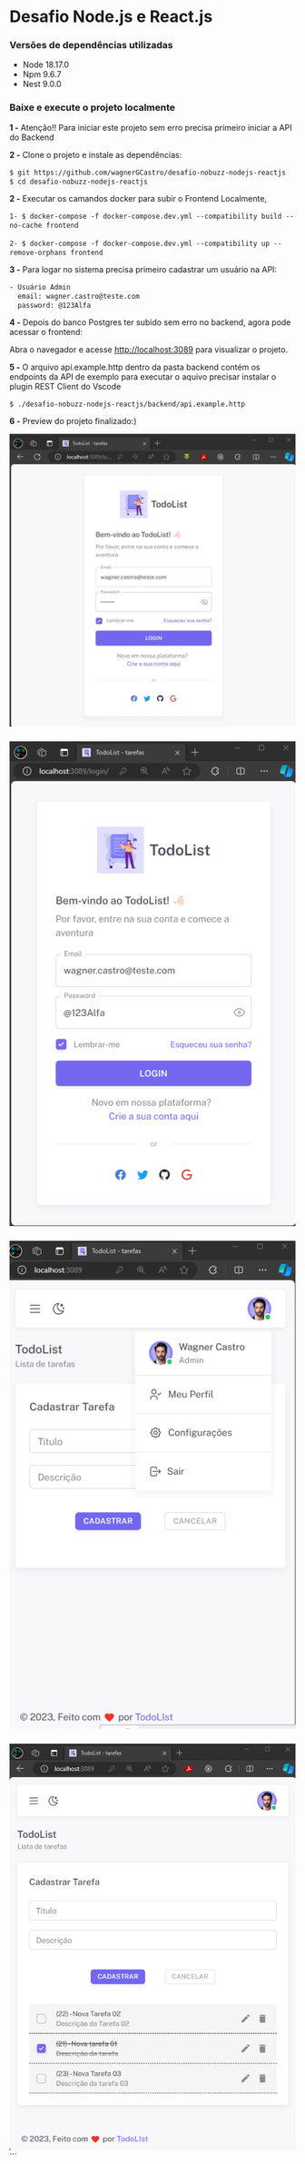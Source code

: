 # Desafio Node.js e React.js

### Versões de dependências utilizadas

- Node 18.17.0
- Npm 9.6.7
- Nest 9.0.0

### Baixe e execute o projeto localmente

**1 -** Atenção!! Para iniciar este projeto sem erro precisa primeiro iniciar a API do Backend

**2 -** Clone o projeto e instale as dependências:

```
$ git https://github.com/wagnerGCastro/desafio-nobuzz-nodejs-reactjs
$ cd desafio-nobuzz-nodejs-reactjs
```

**2 -** Executar os camandos docker para subir o Frontend Localmente,

```
1- $ docker-compose -f docker-compose.dev.yml --compatibility build --no-cache frontend

2- $ docker-compose -f docker-compose.dev.yml --compatibility up --remove-orphans frontend
```

**3 -** Para logar no sistema precisa primeiro cadastrar um usuário na API:

```
- Usuário Admin
  email: wagner.castro@teste.com
  password: @123Alfa
```

**4 -** Depois do banco Postgres ter subido sem erro no backend, agora pode acessar o frontend:

Abra o navegador e acesse [http://localhost:3089](http://localhost:3089) para visualizar o projeto.

**5 -** O arquivo api.example.http dentro da pasta backend contém os endpoints da API de exemplo
para executar o aquivo precisar instalar o plugin REST Client do Vscode

```
$ ./desafio-nobuzz-nodejs-reactjs/backend/api.example.http
```

**6 -** Preview do projeto finalizado:)

<img src="./imgs/04-demostracao.gif" alt="tela demostracao" />

###

<img src="./imgs/01-tela-login.png" alt="tela login" />

###

<img src="./imgs/02-tela-home.png" alt="tela home" />

###

<img src="./imgs/03-tela-de-cadastro.png" alt="tela cadastro" />
```
